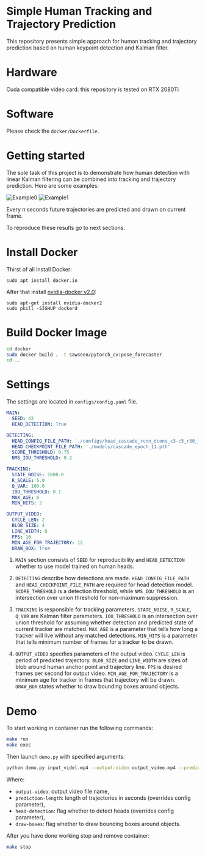 # Simple Human Tracking and Trajectory Prediction

This repository presents simple approach for human tracking and trajectory prediction based on human keypoint detection and Kalman filter.

# Hardware 
Cuda compatible video card: this repository is tested on RTX 2080Ti

# Software 
Please check the `docker/Dockerfile`.  


# Getting started 
The sole task of this project is to demonstrate how human detection with linear Kalman filtering can be combined into tracking and trajectory prediction.
Here are some examples:

![Example0](images/example0.gif)
![Example1](images/example1.gif)

Every n seconds future trajectories are predicted and drawn on current frame. 

To reproduce these results go to next sections.

# Install Docker
Thirst of all install Docker:
```
sudo apt install docker.io
```
After that install [nvidia-docker v2.0](<https://github.com/NVIDIA/nvidia-docker/wiki/Installation-(version-2.0)>):
```
sudo apt-get install nvidia-docker2
sudo pkill -SIGHUP dockerd
``` 

# Build Docker Image
```bash
cd docker 
sudo docker build . -t sawseen/pytorch_cv:pose_forecaster
cd ..
```



# Settings 

The settings are located in `configs/config.yaml` file. 

```yml 
MAIN:
  SEED: 42
  HEAD_DETECTION: True

DETECTING:
  HEAD_CONFIG_FILE_PATH: './configs/head_cascade_rcnn_dconv_c3-c5_r50_fpn_1x.py'
  HEAD_CHECKPOINT_FILE_PATH: './models/cascade_epoch_11.pth'
  SCORE_THRESHOLD: 0.75
  NMS_IOU_THRESHOLD: 0.2

TRACKING:
  STATE_NOISE: 1000.0
  R_SCALE: 5.0
  Q_VAR: 100.0
  IOU_THRESHOLD: 0.1
  MAX_AGE: 6
  MIN_HITS: 2

OUTPUT_VIDEO:
  CYCLE_LEN: 2
  BLOB_SIZE: 4
  LINE_WIDTH: 8
  FPS: 16
  MIN_AGE_FOR_TRAJECTORY: 12
  DRAW_BOX: True
```

1. `MAIN` section consists of `SEED` for reproducibility and `HEAD_DETECTION` whether to use model trained on human heads.

2. `DETECTING` describe how detections are made. `HEAD_CONFIG_FILE_PATH` and `HEAD_CHECKPOINT_FILE_PATH` are required for head detection model. 
`SCORE_THRESHOLD` is a detection threshold, while `NMS_IOU_THRESHOLD` is an intersection over union threshold for non-maximum suppression.
 
3. `TRACKING` is responsible for tracking parameters. `STATE_NOISE`, `R_SCALE`, `Q_VAR` are Kalman filter parameters. 
`IOU_THRESHOLD` is an intersection over union threshold for assuming whether detection and predicted state of current tracker are matched. 
`MAX_AGE` is a parameter that tells how long a tracker will live without any matched detections.
`MIN_HITS` is a parameter that tells minimum number of frames for a tracker to be drawn.

4. `OUTPUT_VIDEO` specifies parameters of the output video. `CYCLE_LEN` is period of predicted trajectory. 
`BLOB_SIZE` and `LINE_WIDTH` are sizes of blob around human anchor point and trajectory line.
`FPS` is desired frames per second for output video. `MIN_AGE_FOR_TRAJECTORY` is a minimum age for tracker in frames that trajectory will be drawn.
`DRAW_BOX` states whether to draw bounding boxes around objects.

# Demo

To start working in container run the following commands: 

```bash
make run 
make exec 
```
Then launch `demo.py` with specified arguments:

```bash
python demo.py input_videl.mp4 --output-video output_video.mp4 --prediction-length 2.0 --head-detection --draw-boxes
``` 
Where: 
* `output-video`: output video file name,
* `prediction-length`: length of trajectories in seconds (overrides config parameter), 
* `head-detection`: flag whether to detect heads (overrides config parameter),
* `draw-boxes`: flag whether to draw bounding boxes around objects. 

After you have done working stop and remove container:
```bash
make stop 
```